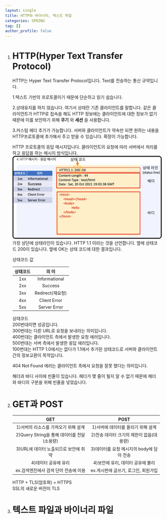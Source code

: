 ```yaml
---
layout: single
title: HTTP와 바이너리, 텍스트 파일
categories: SPRING
tag: []
author_profile: false
---
```


1. # HTTP(Hyper Text Transfer Protocol)
   HTTP는 Hyper Text Transfer Protocol입니다. Text를 전송하는 통신 규약입니다.   

   1.텍스트 기반의 프로토콜이기 때문에 단순하고 읽기 쉽습니다.   
   
   2.상태유지를 하지 않습니다. 여기서 상태란 기존 클라이언트를 말합니다. 같은 클라이언트가 HTTP로 접속을 해도 HTTP 정보에는 클라이언트에 대한 정보가 없기 때문에 이를 보안하기 위해 __쿠기__ 와 __세션__ 을 사용합니다.   

   3.커스텀 헤더 추가가 가능합니다. 서버와 클라이언트가 약속만 되면 원하는 내용을 HTTP프로토콜에 추가해서 주고 받을 수 있습니다. 확장이 가능합니다.    

   HTTP 프로토콜의 응답 메시지입니다. 클라이언트의 요청에 따라 서버에서 처리를 하고 응답을 하는 메시지 방식입니다.       
   <img src="../../imgs/spring/http_response_messge.png" style="border:3px solid black;border-radius:9px;width:600px">   
   가장 상단에 상태라인이 있습니다. HTTP 1.1 이라는 것을 선언합니다. 옆에 상태코드 200이 있습니다. 옆에 OK는 상태 코드에 대한 결과입니다.   

   상태코드 값   

      |  상태코드  |   의 미  |
      |:---------:|:--------:|
      |  1xx  |  Informational  |
      |  2xx  |  Success  |
      |  3xx  |  Redirect(재요청)  |
      |  4xx  |  Client Error  |
      |  5xx  |  Server Error  |   
      
   상태코드    
   200번대이면 성공입니다.   
   300번대는 다른 URL로 요청을 보내라는 의미입니다.   
   400번대는 클라이언트 측에서 발생한 요청 에러입니다.   
   500번대는 서버 측에서 발생한 응답 에러입니다.   
   100번대는 HTTP 1.0에서는 없다가 1.1에서 추가된 상태코드로 서버와 클라이언트 간의 정보교환이 목적입니다.   

   404 Not Found 에러는 클라이언트 측에서 요청을 잘못 했다는 의미입니다. 

   해더과 바디 사이에 빈줄이 있습니다. 헤더가 몇 줄이 될지 알 수 없기 때문에 헤더와 바디의 구분을 위해 빈줄을 넣었습니다.

1. # GET과 POST
   
   |    GET    |    POST   |
   |:---------:|:---------:|
   |1)서버의 리소스를 가져오기 위해 설계|1)서버에 데이터를 올리기 위해 설계|
   |2)Query String을 통해 데이터를 전달(소용량)|2)전송 데이터 크기의 제한이 없음(대용량)|
   |3)URL에 데이터 노출되므로 보안에 취약|3)데이터를 요청 메시지의 body에 담아 전송|
   |4)데이터 공유에 유리|4)보안에 유리, 데이터 공유에 불리|
   |ex.검색엔진에서 검색 단어 전송에 이용|ex.게시판에 글쓰기, 로그인, 회원가입|   

   HTTP + TLS(암호화) = HTTPS   
   SSL의 새로운 버전이 TLS   

1. # 텍스트 파일과 바이너리 파일
